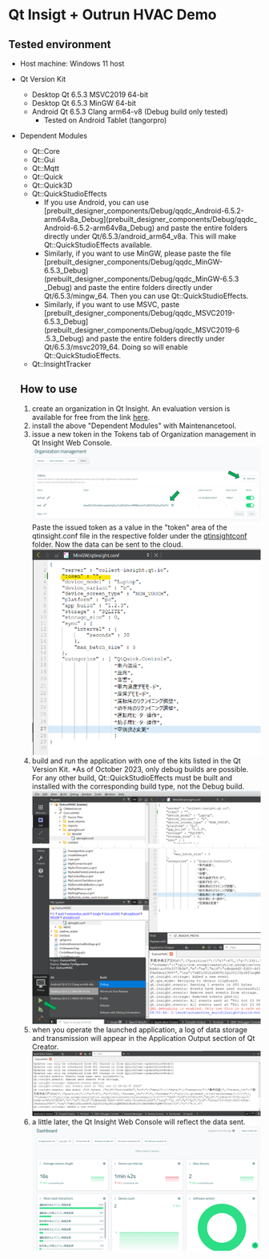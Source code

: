 # Qt Insigt + Outrun HVAC Demo
## Tested environment
- Host machine: Windows 11 host
- Qt Version Kit
  - Desktop Qt 6.5.3 MSVC2019 64-bit
  - Desktop Qt 6.5.3 MinGW 64-bit
  - Android Qt 6.5.3 Clang arm64-v8 (Debug build only tested)
    - Tested on Android Tablet (tangorpro)
- Dependent Modules
    - Qt::Core
    - Qt::Gui
    - Qt::Mqtt
    - Qt::Quick
    - Qt::Quick3D
    - Qt::QuickStudioEffects
      - If you use Android, you can use [prebuilt_designer_components/Debug/qqdc_Android-6.5.2-arm64v8a_Debug](prebuilt_designer_components/Debug/qqdc_ Android-6.5.2-arm64v8a_Debug) and paste the entire folders directly under Qt/6.5.3/android_arm64_v8a. This will make Qt::QuickStudioEffects available.
      - Similarly, if you want to use MinGW, please paste the file [prebuilt_designer_components/Debug/qqdc_MinGW-6.5.3_Debug](prebuilt_designer_components/Debug/qqdc_MinGW-6.5.3 _Debug) and paste the entire folders directly under Qt/6.5.3/mingw_64. Then you can use Qt::QuickStudioEffects.
      - Similarly, if you want to use MSVC, paste [prebuilt_designer_components/Debug/qqdc_MSVC2019-6.5.3_Debug](prebuilt_designer_components/Debug/qqdc_MSVC2019-6 .5.3_Debug) and paste the entire folders directly under Qt/6.5.3/msvc2019_64. Doing so will enable Qt::QuickStudioEffects.
    - Qt::InsightTracker


  
  ## How to use
  1. create an organization in Qt Insight. An evaluation version is available for free from the link [here](https://insight.qt.io/app). 
  2. install the above "Dependent Modules" with Maintenancetool. 
  3. issue a new token in the Tokens tab of Organization management in Qt Insight Web Console.
  ![issue a token](readme_assets/token.png)
  Paste the issued token as a value in the "token" area of the qtinsight.conf file in the respective folder under the [qtinsightconf](qtinsightconf) folder. Now the data can be sent to the cloud.
  ![fill token](readme_assets/fill_token.png)
  5. build and run the application with one of the kits listed in the Qt Version Kit. *As of October 2023, only debug builds are possible. For any other build, Qt::QuickStudioEffects must be built and installed with the corresponding build type, not the Debug build.
  ![build run](readme_assets/build_run.png)
  6. when you operate the launched application, a log of data storage and transmission will appear in the Application Output section of Qt Creator.
  ![log](readme_assets/log.png)
  7. a little later, the Qt Insight Web Console will reflect the data sent.
  ![web console](readme_assets/webconsole.png)
